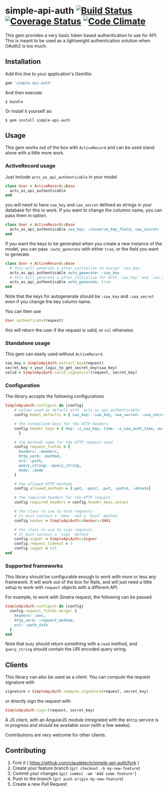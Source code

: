 # simple-api-auth [![Build Status](https://travis-ci.org/claudetech/ruby-simple-api-auth.svg?branch=master)](https://travis-ci.org/claudetech/ruby-simple-api-auth) [![Coverage Status](https://coveralls.io/repos/claudetech/ruby-simple-api-auth/badge.png?branch=master)](https://coveralls.io/r/claudetech/ruby-simple-api-auth?branch=master) [![Code Climate](https://codeclimate.com/github/claudetech/ruby-simple-api-auth/badges/gpa.svg)](https://codeclimate.com/github/claudetech/ruby-simple-api-auth)

This gem provides a very basic token based authentication
to use for API.
This is meant to be used as a lightweight authentication
solution when OAuth2 is too much.

## Installation

Add this line to your application's Gemfile:

```ruby
gem 'simple-api-auth'
```

And then execute:

    $ bundle

Or install it yourself as:

    $ gem install simple-api-auth

## Usage

This gem works out of the box with `ActiveRecord` and can be used stand alone
with a little more work.

### ActiveRecord usage

Just include `acts_as_api_authenticable` in your model.

```ruby
class User < ActiveRecord::Base
  acts_as_api_authenticable
end
```

you will need to have `saa_key` and `saa_secret` defined as strings
in your database for this to work. If you want to change the columns name,
you can pass them in option.

```ruby
class User < ActiveRecord::Base
  acts_as_api_authenticable saa_key: :resource_key_field, saa_secret: :secret_token
end
```

If you want the keys to be generated when you create a new instance of the model, you can pass `:auto_generate` with either `true`, or the field you want
to generate.

```ruby
class User < ActiveRecord::Base
  # this will generate a after_initialize to assign `saa_key`
  acts_as_api_authenticable auto_generate: :saa_key
  # this will generate a after_initialize for both `saa_key` and `saa_secret`
  acts_as_api_authenticable auto_generate: true
end
```

Note that the keys for autogenerate should be `:saa_key` and `:saa_secret` even if you change the key column name.

You can then use

```ruby
User.authenticate(request)
```

this will return the user if the request is valid, or `nil` otherwise.

### Standalone usage

This gem can easily used without `ActiveRecord`.

```ruby
saa_key = SimpleApiAuth.extract_key(request)
secret_key = your_logic_to_get_secret_key(saa_key)
valid = SimpleApiAuth.valid_signature?(request, secret_key)
```

### Configuration

The library accepts the following configurations

```ruby
SimpleApiAuth.configure do |config|
    # values used as default with `acts_as_api_authenticable`
    config.model_defaults = { saa_key: :saa_key, saa_secret: :saa_secret, auto_generate: false }

    # the normalized keys for the HTTP headers
    config.header_keys = { key: :x_saa_key, time: :x_saa_auth_time, authorization: :authorization
      }

    # the methods name for the HTTP request used
    config.request_fields = {
      headers: :headers,
      http_verb: :method,
      uri: :path,
      query_string: :query_string,
      body: :body
    }

    # the allowed HTTP methods
    config.allowed_methods = [:get, :post, :put, :patch, :delete]

    # the required headers for the HTTP request
    config.required_headers = config.header_keys.values

    # the class to use to hash requests
    # it must contain a `hmac` and a `hash` method
    config.hasher = SimpleApiAuth::Hasher::SHA1

    # the class to use to sign requests
    # it must contain a `sign` method
    config.signer = SimpleApiAuth::Signer
    config.request_timeout = 5
    config.logger = nil
end
```


### Supported frameworks

This library should be configurable enough to work with more or less any framework.
It will work out of the box for Rails, and will just need a little setup
to work with `request` objects with a different API.

For example, to work with Sinatra request, the following can be passed

```ruby
SimpleApiAuth.configure do |config|
  config.request_fields.merge! {
    headers: :env,
    http_verb: :request_method,
    uri: :path_info
  }
end
```

Note that `body` should return something with a `read` method,
and `query_string` should contain the URI encoded query string.

## Clients

This library can also be used as a client. You can compute the request
signature with

```ruby
signature = SimpleApiAuth.compute_signature(request, secret_key)
```

or directly sign the request with

```ruby
SimpleApiAuth.sign!(request, secret_key)
```

A JS client, with an AngularJS module intregrated with the `$http` service
is in progress and should be available soon (with a few weeks).

Contributions are very welcome for other clients.

## Contributing

1. Fork it ( https://github.com/claudetech/simple-api-auth/fork )
2. Create your feature branch (`git checkout -b my-new-feature`)
3. Commit your changes (`git commit -am 'Add some feature'`)
4. Push to the branch (`git push origin my-new-feature`)
5. Create a new Pull Request
